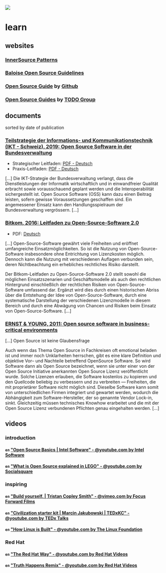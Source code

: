 ![](https://upload.wikimedia.org/wikipedia/commons/thumb/3/3c/Icon_DINA_Voraussetzungen_Digitale_Nachhaltigkeit_06_Geteiltes_Wissen_Farbig.svg/200px-Icon_DINA_Voraussetzungen_Digitale_Nachhaltigkeit_06_Geteiltes_Wissen_Farbig.svg.png)

# learn

## websites

### [InnerSource Patterns](https://github.com/InnerSourceCommons/InnerSourcePatterns)
### [Baloise Open Source Guidelines](https://baloise.github.io/open-source/docs/arc42/)
### [Open Source Guide](https://opensource.guide) by [Github](https://github.com/github/opensource.guide)
### [Open Source Guides](https://todogroup.org/guides/) by [TODO Group](https://todogroup.org/about/)

## documents

sorted by date of publication 

### [Teilstrategie der Informations- und Kommunikationstechnik (IKT - Schweiz), 2019: Open Source Software in der Bundesverwaltung](https://www.bk.admin.ch/bk/de/home/digitale-transformation-ikt-lenkung/ikt-vorgaben/strategien-teilstrategien/sb004-ikt-teilstrategie-open-source.html)
 - Strategischer Leitfaden: [PDF - Deutsch](https://www.bk.admin.ch/dam/bk/de/dokumente/dti/ikt-vorgaben/strategien/oss/Strategischer_Leitfaden_OSS_Bundesverwaltung_1-0_GENEHMIGT_d.pdf.download.pdf/Strategischer_Leitfaden_OSS_Bundesverwaltung_1-0_GENEHMIGT_d.pdf)
 - Praxis-Leitfaden: [PDF - Deutsch](https://www.bk.admin.ch/dam/bk/de/dokumente/dti/ikt-vorgaben/strategien/oss/Praxis-Leitfaden_OSS_Bundesverwaltung_V_1-0.pdf.download.pdf/Praxis-Leitfaden_OSS_Bundesverwaltung_V_1-0.pdf)
 
[…] Die IKT-Strategie der Bundesverwaltung verlangt, dass die Dienstleistungen der Informatik wirtschaftlich und in einwandfreier Qualität erbracht sowie vorausschauend geplant werden und die Interoperabilität sichergestellt ist. Open Source Software (OSS) kann dazu einen Beitrag leisten, sofern gewisse Voraussetzungen geschaffen sind. Ein angemessener Einsatz kann den Handlungsspielraum der Bundesverwaltung vergrössern. […]

### [Bitkom, 2016: Leitfaden zu Open-Source-Software 2.0](https://www.bitkom.org/Bitkom/Publikationen/Bitkom-Leitfaden-zu-Open-Source-Software-20.html)
 - PDF: [Deutsch](https://www.bitkom.org/noindex/Publikationen/2016/Leitfaden/Open-Source-Software-20/FirstSpirit-1498131485664160229-OSS-Open-Source-Software.pdf)

[…] Open-Source-Software gewährt viele Freiheiten und eröffnet umfangreiche Einsatzmöglichkeiten. So ist die Nutzung von Open-Source-Software insbesondere ohne Entrichtung von Lizenzkosten möglich. Dennoch kann die Nutzung mit verschiedenen Auflagen verbunden sein, deren Nichtbeachtung ein erhebliches rechtliches Risiko darstellt.

Der Bitkom-Leitfaden zu Open-Source-Software 2.0 stellt sowohl die möglichen Einsatzszenarien und Geschäftsmodelle als auch den rechtlichen Hintergrund einschließlich der rechtlichen Risiken von Open-Source-Software umfassend dar. Ergänzt wird dies durch einen historischen Abriss über die Entstehung der Idee von Open-Source-Software, durch eine systematische Darstellung der verschiedenen Lizenzmodelle in diesem Bereich und durch eine Abwägung von Chancen und Risiken beim Einsatz von Open-Source-Software. […]

### [ERNST & YOUNG, 2011: Open source software in business-critical environments](https://www.yumpu.com/en/document/read/28994462/open-source-software-in-business-critical-environments-univention)

[…] Open Source ist keine Glaubensfrage

Auch wenn das Thema Open Source in Fachkreisen oft emotional beladen ist und immer noch Unklarheiten herrschen, gibt es eine klare Definition und objektive Vor– und Nachteile betreffend OpenSource Software. So wird Software dann als Open Source bezeichnet, wenn sie unter einer von der Open Source Initiative anerkannten Open Source Lizenz veröffentlicht wurde. Solche Lizenzen erlauben, die Software kostenlos zu kopieren und den Quellcode beliebig zu verbessern und zu verbreiten — Freiheiten, die mit proprietärer Software nicht möglich sind. Dieselbe Software kann somit von unterschiedlichen Firmen integriert und gewartet werden, wodurch die Abhängigkeit zum Software-​Hersteller, der so genannte Vendor Lock-​in, sinkt. Gleichzeitig müssen technisches Knowhow erarbeitet und die mit der Open Source Lizenz verbundenen Pflichten genau eingehalten werden. […]

## videos

### introduction

#### `en` ["Open Source Basics | Intel Software" - @youtube.com by Intel Software](https://www.youtube.com/watch?v=Tyd0FO0tko8)

#### `en` ["What is Open Source explained in LEGO" - @youtube.com by Socialsquare](https://www.youtube.com/watch?v=a8fHgx9mE5U)

### inspiring

#### `en` ["Build yourself. | Tristan Copley Smith" - @vimeo.com by Focus Forward Films](https://vimeo.com/51764445)

#### `en` ["Civilization starter kit | Marcin Jakubowski | TEDxKC" - @youtube.com by TEDx Talks](https://www.youtube.com/watch?v=S63Cy64p2lQ)

#### `en` ["How Linux is Built" - @youtube.com by The Linux Foundation](https://www.youtube.com/watch?v=yVpbFMhOAwE)

### Red Hat

#### `en` ["The Red Hat Way" - @youtube.com by Red Hat Videos](https://www.youtube.com/watch?v=ySyPIoyXJ-k)

#### `en` ["Truth Happens Remix" - @youtube.com by Red Hat Videos](https://www.youtube.com/watch?v=5EkkMfjetEY)
